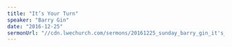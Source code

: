 ```yaml
---
title: "It’s Your Turn"
speaker: "Barry Gin"
date: "2016-12-25"
sermonUrl: "//cdn.lwechurch.com/sermons/20161225_sunday_barry_gin_it's_your_turn.mp3"
---
```

